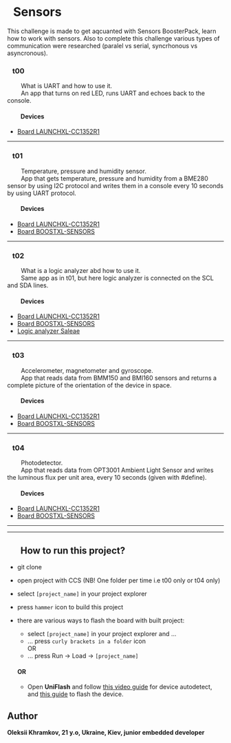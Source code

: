 
# &ensp;Sensors
This challenge is made to get aqcuanted with Sensors BoosterPack, learn how to work with sensors. Also to complete this challenge various types of communication were researched (paralel vs serial, syncrhonous vs asyncronous).

### &ensp; <b> t00 </b>
&ensp;&ensp;&ensp;&ensp;  What is UART and how to use it.<br/>
&ensp;&ensp;&ensp;&ensp; An app that turns on red LED, runs UART and echoes back to the console.
#### &ensp;&ensp;&ensp;&ensp; <b> Devices</b>
 - [Board LAUNCHXL-CC1352R1](https://www.ti.com/tool/LAUNCHXL-CC1352R1#description)
---

### &ensp; t01
 &ensp;&ensp;&ensp;&ensp; Temperature, pressure and humidity sensor. <br/>
 &ensp;&ensp;&ensp;&ensp; App that gets temperature, pressure and humidity from a BME280 sensor by using I2C protocol and writes them in a console every 10 seconds by using UART protocol.
 #### &ensp;&ensp;&ensp;&ensp; <b> Devices</b>
 - [Board LAUNCHXL-CC1352R1](https://www.ti.com/tool/LAUNCHXL-CC1352R1#description)
 - [Board BOOSTXL-SENSORS](https://www.ti.com/tool/BOOSTXL-SENSORS)
---

### &ensp; t02
 &ensp;&ensp;&ensp;&ensp; What is a logic analyzer abd how to use it. <br/>
 &ensp;&ensp;&ensp;&ensp; Same app as in t01, but here logic analyzer is connected on the SCL and SDA lines.
  #### &ensp;&ensp;&ensp;&ensp; <b> Devices</b>
 - [Board LAUNCHXL-CC1352R1](https://www.ti.com/tool/LAUNCHXL-CC1352R1#description)
 - [Board BOOSTXL-SENSORS](https://www.ti.com/tool/BOOSTXL-SENSORS)
 - [Logic analyzer Saleae](https://arduino.ua/prod651-logicheskii-analizator-saleae-8-kanalov)
---

### &ensp; t03
 &ensp;&ensp;&ensp;&ensp; Accelerometer, magnetometer and gyroscope. <br/>
 &ensp;&ensp;&ensp;&ensp; App that reads data from BMM150 and BMI160 sensors and returns a complete picture of the orientation of the device in space.
 #### &ensp;&ensp;&ensp;&ensp; <b> Devices</b>
 - [Board LAUNCHXL-CC1352R1](https://www.ti.com/tool/LAUNCHXL-CC1352R1#description)
 - [Board BOOSTXL-SENSORS](https://www.ti.com/tool/BOOSTXL-SENSORS)
---

### &ensp; t04
 &ensp;&ensp;&ensp;&ensp; Photodetector. <br/>
 &ensp;&ensp;&ensp;&ensp; App that reads data from OPT3001 Ambient Light Sensor and writes the luminous flux per unit area, every 10 seconds (given with #define).
 #### &ensp;&ensp;&ensp;&ensp; <b> Devices</b>
 - [Board LAUNCHXL-CC1352R1](https://www.ti.com/tool/LAUNCHXL-CC1352R1#description)
 - [Board BOOSTXL-SENSORS](https://www.ti.com/tool/BOOSTXL-SENSORS)
---
---

 ## &ensp; &ensp;  <b> How to run this project? </b>
 - git clone
 - open project with CCS (NB! One folder per time i.e t00 only or t04 only)
 - select `[project_name]` in your project explorer
 - press `hammer` icon to build this project
 - there are various ways to flash the board with built project:
    - select `[project_name]` in your project explorer and ...
   - ... press `curly brackets in a folder` icon
   </br>OR
   - ... press Run -> Load -> `[project_name]`

   #### OR
   - Open <b>UniFlash</b> and follow [this video guide](https://www.youtube.com/watch?v=V3-xcRmu5S0&t=51s) for device autodetect, and [this guide](http://software-dl.ti.com/ccs/esd/uniflash/docs/v5_0/quick_start_guide/uniflash_quick_start_guide.html) to flash the device.

## Author

**Oleksii Khramkov, 21 y.o, Ukraine, Kiev, junior embedded developer**
